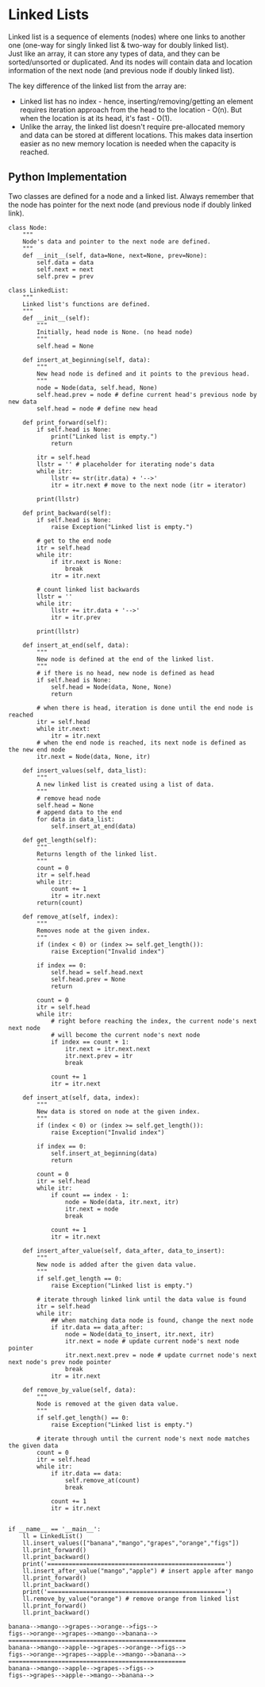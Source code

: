 # Linked Lists
Linked list is a sequence of elements (nodes) where one links to another one (one-way for singly linked list & two-way for doubly linked list). <br>
Just like an array, it can store any types of data, and they can be sorted/unsorted or duplicated. And its nodes will contain data and location information
of the next node (and previous node if doubly linked list).

The key difference of the linked list from the array are:
- Linked list has no index - hence, inserting/removing/getting an element requires iteration approach from the head to the location - O(n). 
But when the location is at its head, it's fast - O(1).
- Unlike the array, the linked list doesn't require pre-allocated memory and data can be stored at different locations. This makes data insertion easier as
no new memory location is needed when the capacity is reached. 

## Python Implementation
Two classes are defined for a node and a linked list. Always remember that the node has pointer for the next node (and previous node if doubly linked link).

    class Node:  
        """
        Node's data and pointer to the next node are defined.
        """
        def __init__(self, data=None, next=None, prev=None):
            self.data = data
            self.next = next
            self.prev = prev
        
    class LinkedList:
        """
        Linked list's functions are defined.
        """
        def __init__(self):
            """
            Initially, head node is None. (no head node)
            """
            self.head = None

        def insert_at_beginning(self, data):
            """
            New head node is defined and it points to the previous head.
            """
            node = Node(data, self.head, None) 
            self.head.prev = node # define current head's previous node by new data
            self.head = node # define new head

        def print_forward(self):
            if self.head is None:
                print("Linked list is empty.")
                return

            itr = self.head
            llstr = '' # placeholder for iterating node's data
            while itr:
                llstr += str(itr.data) + '-->'
                itr = itr.next # move to the next node (itr = iterator)

            print(llstr)

        def print_backward(self):
            if self.head is None:
                raise Exception("Linked list is empty.")

            # get to the end node
            itr = self.head
            while itr:
                if itr.next is None:
                    break
                itr = itr.next

            # count linked list backwards
            llstr = ''
            while itr:
                llstr += itr.data + '-->'
                itr = itr.prev

            print(llstr)

        def insert_at_end(self, data):
            """
            New node is defined at the end of the linked list.
            """
            # if there is no head, new node is defined as head
            if self.head is None:  
                self.head = Node(data, None, None)
                return

            # when there is head, iteration is done until the end node is reached
            itr = self.head
            while itr.next: 
                itr = itr.next
            # when the end node is reached, its next node is defined as the new end node
            itr.next = Node(data, None, itr)

        def insert_values(self, data_list):
            """
            A new linked list is created using a list of data.
            """
            # remove head node
            self.head = None 
            # append data to the end
            for data in data_list:
                self.insert_at_end(data)

        def get_length(self):
            """
            Returns length of the linked list.
            """
            count = 0
            itr = self.head
            while itr:
                count += 1
                itr = itr.next
            return(count)

        def remove_at(self, index):
            """
            Removes node at the given index.
            """
            if (index < 0) or (index >= self.get_length()):
                raise Exception("Invalid index")

            if index == 0:
                self.head = self.head.next
                self.head.prev = None
                return

            count = 0
            itr = self.head
            while itr:
                # right before reaching the index, the current node's next next node 
                # will become the current node's next node
                if index == count + 1:
                    itr.next = itr.next.next
                    itr.next.prev = itr
                    break

                count += 1
                itr = itr.next

        def insert_at(self, data, index):
            """
            New data is stored on node at the given index.
            """
            if (index < 0) or (index >= self.get_length()):
                raise Exception("Invalid index")

            if index == 0:
                self.insert_at_beginning(data)
                return

            count = 0 
            itr = self.head
            while itr:
                if count == index - 1:
                    node = Node(data, itr.next, itr)
                    itr.next = node
                    break

                count += 1
                itr = itr.next

        def insert_after_value(self, data_after, data_to_insert):
            """
            New node is added after the given data value.
            """
            if self.get_length == 0:
                raise Exception("Linked list is empty.")

            # iterate through linked link until the data value is found
            itr = self.head
            while itr:
                ## when matching data node is found, change the next node
                if itr.data == data_after:
                    node = Node(data_to_insert, itr.next, itr)
                    itr.next = node # update current node's next node pointer
                    itr.next.next.prev = node # update currnet node's next next node's prev node pointer
                    break
                itr = itr.next

        def remove_by_value(self, data):
            """
            Node is removed at the given data value.
            """
            if self.get_length() == 0:
                raise Exception("Linked list is empty.")

            # iterate through until the current node's next node matches the given data
            count = 0
            itr = self.head
            while itr:
                if itr.data == data:
                    self.remove_at(count)
                    break

                count += 1
                itr = itr.next

            
    if __name__ == '__main__':
        ll = LinkedList()
        ll.insert_values(["banana","mango","grapes","orange","figs"])
        ll.print_forward()
        ll.print_backward()
        print('==================================================')
        ll.insert_after_value("mango","apple") # insert apple after mango
        ll.print_forward()
        ll.print_backward()
        print('==================================================')
        ll.remove_by_value("orange") # remove orange from linked list
        ll.print_forward()
        ll.print_backward()
        
    banana-->mango-->grapes-->orange-->figs-->
    figs-->orange-->grapes-->mango-->banana-->
    ==================================================
    banana-->mango-->apple-->grapes-->orange-->figs-->
    figs-->orange-->grapes-->apple-->mango-->banana-->
    ==================================================
    banana-->mango-->apple-->grapes-->figs-->
    figs-->grapes-->apple-->mango-->banana-->
            
            
            
            
            
            
            
            
            
            
            
            
            
            
            
            
            
